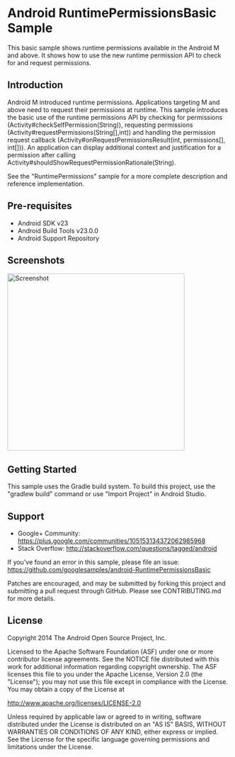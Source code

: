 
Android RuntimePermissionsBasic Sample
===================================

This basic sample shows runtime permissions available in the Android M and above.
It shows how to use the new runtime permission API to check for and request permissions.

Introduction
------------

Android M introduced runtime permissions. Applications targeting M and above need to request their
permissions at runtime.
This sample introduces the basic use of the runtime permissions API by checking for permissions (Activity#checkSelfPermission(String)), requesting permissions (Activity#requestPermissions(String[],int))
and handling the permission request callback (Activity#onRequestPermissionsResult(int, permissions[], int[])).
An application can display additional context and justification for a permission after calling Activity#shouldShowRequestPermissionRationale(String).

See the "RuntimePermissions" sample for a more complete description and reference implementation.

Pre-requisites
--------------

- Android SDK v23
- Android Build Tools v23.0.0
- Android Support Repository

Screenshots
-------------

<img src="screenshots/screenshot-1.png" height="400" alt="Screenshot"/> 

Getting Started
---------------

This sample uses the Gradle build system. To build this project, use the
"gradlew build" command or use "Import Project" in Android Studio.

Support
-------

- Google+ Community: https://plus.google.com/communities/105153134372062985968
- Stack Overflow: http://stackoverflow.com/questions/tagged/android

If you've found an error in this sample, please file an issue:
https://github.com/googlesamples/android-RuntimePermissionsBasic

Patches are encouraged, and may be submitted by forking this project and
submitting a pull request through GitHub. Please see CONTRIBUTING.md for more details.

License
-------

Copyright 2014 The Android Open Source Project, Inc.

Licensed to the Apache Software Foundation (ASF) under one or more contributor
license agreements.  See the NOTICE file distributed with this work for
additional information regarding copyright ownership.  The ASF licenses this
file to you under the Apache License, Version 2.0 (the "License"); you may not
use this file except in compliance with the License.  You may obtain a copy of
the License at

http://www.apache.org/licenses/LICENSE-2.0

Unless required by applicable law or agreed to in writing, software
distributed under the License is distributed on an "AS IS" BASIS, WITHOUT
WARRANTIES OR CONDITIONS OF ANY KIND, either express or implied.  See the
License for the specific language governing permissions and limitations under
the License.
